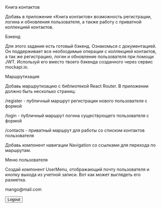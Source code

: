 Книга контактов

Добавь в приложение «Книга контактов» возможность регистрации, логина и
обновления пользователя, а также работу с приватной коллекцией контактов.

Бэкенд

Для этого задания есть готовый бэкенд. Ознакомься с документацией. Он
поддерживает все необходимые операции с коллекцией контактов, а так же
регистрацию, логин и обновление пользователя при помощи JWT. Используй его
вместо твоего бэкенда созданного через сервис mockapi.io.

Маршрутизация

Добавь маршрутизацию с библиотекой React Router. В приложении должно быть
несколько страниц:

/register - публичный маршрут регистрации нового пользователя с формой

/login - публичный маршрут логина существующего пользователя с формой

/contacts - приватный маршрут для работы со списком контактов пользователя

Добавь компонент навигации Navigation со ссылками для перехода по маршрутам.

Меню пользователя

Создай компонент UserMenu, отображающий почту пользователя и кнопку выхода из
учетной записи. Вот как может выглядеть его разметка.

<div>
  <p>mango@mail.com</p>
  <button>Logout</button>
</div>
